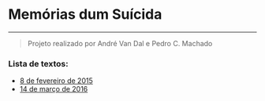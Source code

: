 # Memórias dum Suícida
---
> Projeto realizado por André Van Dal e Pedro C. Machado

### Lista de textos:
* [8 de fevereiro de 2015](15-02-08.md) 
* [14 de março de 2016](16-03-14.md)
